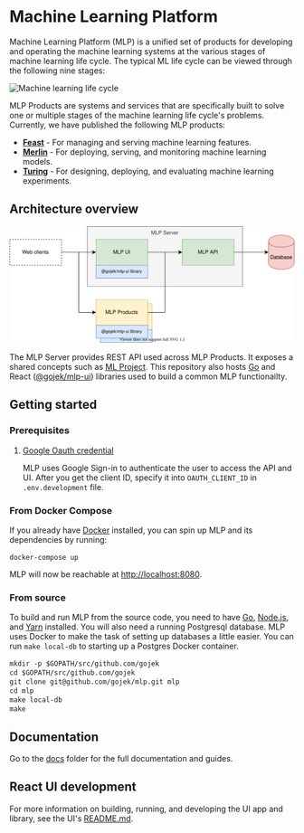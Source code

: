 # Machine Learning Platform

Machine Learning Platform (MLP) is a unified set of products for developing and operating the machine learning systems at the various stages of machine learning life cycle. The typical ML life cycle can be viewed through the following nine stages:

![Machine learning life cycle](./docs/diagrams/machine_learning_life_cycle.drawio.svg)

MLP Products are systems and services that are specifically built to solve one or multiple stages of the machine learning life cycle's problems. Currently, we have published the following MLP products:

* [**Feast**](https://github.com/gojek/feast) - For managing and serving machine learning features.
* [**Merlin**](https://github.com/gojek/merlin) - For deploying, serving, and monitoring machine learning models.
* [**Turing**](https://github.com/gojek/turing) - For designing, deploying, and evaluating machine learning experiments.

## Architecture overview

![Architecture overview](./docs/diagrams/architecture_overview.drawio.svg)

The MLP Server provides REST API used across MLP Products. It exposes a shared concepts such as [ML Project](./docs/concepts.md#ml-project). This repository also hosts [Go](./api/pkg) and React ([@gojek/mlp-ui](./ui/packages/lib)) libraries used to build a common MLP functionailty.

## Getting started

### Prerequisites

1. [Google Oauth credential](https://developers.google.com/identity/protocols/oauth2/javascript-implicit-flow)

    MLP uses Google Sign-in to authenticate the user to access the API and UI. After you get the client ID, specify it into `OAUTH_CLIENT_ID` in `.env.development` file.

### From Docker Compose

If you already have [Docker](https://docs.docker.com/get-docker/) installed, you can spin up MLP and its dependencies by running:

```shell script
docker-compose up
```

MLP will now be reachable at <http://localhost:8080>.

### From source

To build and run MLP from the source code, you need to have [Go](https://golang.org/doc/install), [Node.js](https://nodejs.org/), and [Yarn](https://yarnpkg.com/) installed. You will also need a running Postgresql database. MLP uses Docker to make the task of setting up databases a little easier. You can run `make local-db` to starting up a Postgres Docker container.

```shell script
mkdir -p $GOPATH/src/github.com/gojek
cd $GOPATH/src/github.com/gojek
git clone git@github.com/gojek/mlp.git mlp
cd mlp
make local-db
make
```

## Documentation

Go to the [docs](/docs) folder for the full documentation and guides.

## React UI development

For more information on building, running, and developing the UI app and library, see the UI's [README.md](ui/README.md).
